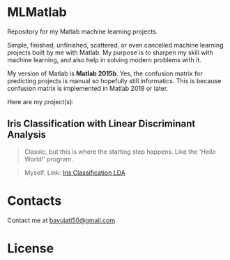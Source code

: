 # MLMatlab
Repository for my Matlab machine learning projects.

Simple, finished, unfinished, scattered, or even cancelled machine learning projects built by me with Matlab. My purpose is to sharpen my skill with machine learning, and also help in solving modern problems with it.

My version of Matlab is **Matlab 2015b**. Yes, the confusion matrix for predicting projects is manual so hopefully still informatics. This is because confusion matrix is implemented in Matlab 2018 or later.

Here are my project(s):
## Iris Classification with Linear Discriminant Analysis
> Classic, but this is where the starting step happens. Like the 'Hello World!' program.

> Myself.
Link: [Iris Classification LDA](https://github.com/FrixellScriptWorks/Matlab_ML_Projects/tree/main/Iris%20Classification%20LDA)

# Contacts
Contact me at bayujati50@gmail.com

# License

